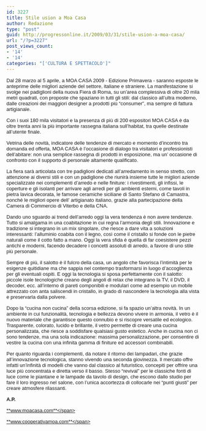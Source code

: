 ```yaml
---
id: 3227
title: Stile usion a Moa Casa
author: Redazione
type: "post"
guid: http://progressonline.it/2009/03/31/stile-usion-a-moa-casa/
url: "/?p=3227"
post_views_count:
- '14'
- '14'
categories: "['CULTURA E SPETTACOLO']"
---
```


<font face="Tahoma, sans-serif"><font size="2">Dal 28 marzo al 5 </font></font><font face="Tahoma, sans-serif"><font size="2">aprile, a MOA CASA 2009 - Edizione Primavera - saranno esposte le anteprime delle migliori aziende del settore, italiane e straniere. La manifestazione si svolge nei padiglioni della nuova Fiera di Roma, su un’area complessiva di oltre 20 mila metri quadrati, con proposte che spaziano in tutti gli stili: dal classico all’ultra moderno, dalle creazioni dei maggiori designer a prodotti più “consumer”, ma sempre di fattura artigianale.</font></font>

<font face="Tahoma, sans-serif"><font size="2">Con i suoi 180 mila visitatori e la presenza di più di 200 espositori MOA CASA è da oltre trenta anni la più importante rassegna italiana sull’habitat, tra quelle destinate all’utente finale. </font></font>

<font face="Tahoma, sans-serif"><font size="2">Vetrina delle novità, indicatore delle tendenze di mercato e momento d’incontro tra domanda ed offerta, MOA CASA è l’occasione di dialogo tra visitatori e professionisti dell’abitare: non una semplice rassegna di prodotti in esposizione, ma un’ occasione di confronto con il supporto di personale altamente qualificato.</font></font>

<font face="Tahoma, sans-serif"><font size="2">La fiera sarà articolata con tre padiglioni dedicati all’arredamento in senso stretto, con attenzione ai diversi stili e con un padiglione che riunirà insieme tutte le migliori aziende specializzate nei complementi d’arredo e nelle finiture: i rivestimenti, gli infissi, le coperture e gli isolanti per arrivare agli arredi per gli ambienti esterni, come tavoli in pietra lavica decorata, le famose ceramiche siciliane di Santo Stefano di Camastra, nonché le migliori opere dell’ artigianato italiano, grazie alla partecipazione della Camera di Commercio di Viterbo e della CNA.</font></font>

<font face="Tahoma, sans-serif"><font size="2">Dando uno sguardo ai trend dell’arredo oggi la vera tendenza è non avere tendenze. Tutto si amalgama in una coabitazione in cui regna l’armonia degli stili. Innovazione e tradizione si integrano in un mix singolare, che riesce a dare vita a soluzioni interessanti: l’alluminio coabita con il legno, così come il cristallo si fonde con le pietre naturali come il cotto fatto a mano. Oggi la vera sfida è quella di far coesistere pezzi antichi e moderni, facendo decadere i concetti assoluti di arredo, a favore di uno stile più personale.</font></font>

<font face="Tahoma, sans-serif"><font size="2">Sempre di più, il salotto è il fulcro della casa, un angolo che favorisca l’intimità per le esigenze quitidiane ma che sappia nel contempo trasformarsi in luogo d’accoglienza per gli eventuali ospiti. E oggi la tecnologia si sposa perfettamente con il salotto: piccole isole tecnologiche creano degli angoli di relax che integrano la TV, il DVD, il decoder, ecc. all’interno di pareti componibili e modulari come ad esempio un mobile attrezzato con anta saliscendi in cristallo, in grado di nascondere la tecnologia alla vista e preservarla dalla polvere.</font></font>

<font face="Tahoma, sans-serif"><font size="2">Dopo la “cucina non cucina” della scorsa edizione, si fa spazio un’altra novità. In un ambiente in cui funzionalità, tecnologia e bellezza devono vivere in armonia, il vetro è il nuovo materiale che garantisce questo connubio e si riscopre versatile ed ecologico. Trasparente, colorato, lucido e brillante, il vetro permette di creare una cucina personalizzata, che riesce a soddisfare qualsiasi gusto estetico. Anche in cucina non ci sono tendenze, ma una sola indicazione: massima personalizzazione, per consentire di vestire la cucina con una infinita gamma di finiture ed accessori combinabili. </font></font>

<font face="Tahoma, sans-serif"><font size="2">Per quanto riguarda i complementi, da notare il ritorno dei lampadari, che grazie all’innovazione tecnologica, stanno vivendo una seconda giovinezza. Il mercato offre infatti un’infinità di modelli che vanno dal classico al futuristico, concepiti per offrire una luce più concentrata e diretta verso il basso. Stesso “revival” per le classiche fonti di luce come le piantane e le lampade da tavolo di design, che escono dallo studio per fare il loro ingresso nel salone, con l’unica accortezza di collocarle nei “punti giusti” per creare atmosfere rilassanti.</font></font>

<font face="Tahoma, sans-serif"><font size="2">**A.P.**</font></font>

[<span style="font-size: small; "><span style="font-family: Arial; ">**www.moacasa.com**</span></span>](https://www.moacasa.com)

<font face="Tahoma, sans-serif"><font size="2">[<span style="font-size: small; "><span style="font-family: Arial; ">**www.cooperativamoa.com**</span></span>](https://www.cooperativamoa.com/) </font></font>

<font size="2">  
</font>